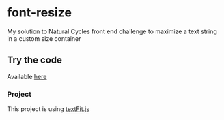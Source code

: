 # font-resize

My solution to Natural Cycles front end challenge to maximize a text string in a custom size container

## Try the code

Available [here](https://ennyhellsen.github.io/fontResize)

### Project

This project is using [textFit.js](https://github.com/STRML/textFit)
